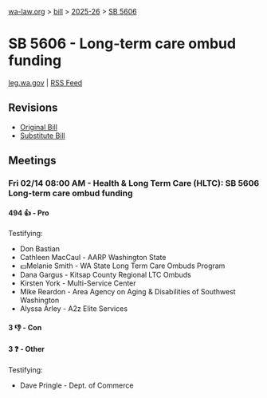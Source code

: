 [wa-law.org](/) > [bill](/bill/) > [2025-26](/bill/2025-26/) > [SB 5606](/bill/2025-26/sb/5606/)

# SB 5606 - Long-term care ombud funding
[leg.wa.gov](https://app.leg.wa.gov/billsummary?BillNumber=5606&Year=2025&Initiative=false) | [RSS Feed](./rss.xml)

## Revisions
* [Original Bill](1/)
* [Substitute Bill](S/)

## Meetings
### Fri 02/14 08:00 AM - Health & Long Term Care (HLTC): SB 5606 Long-term care ombud funding
#### 494 👍 - Pro
Testifying:
* Don Bastian
* Cathleen MacCaul - AARP Washington State
* 💵Melanie Smith - WA State Long Term Care Ombuds Program
* Dana Gargus - Kitsap County Regional LTC Ombuds
* Kirsten York - Multi-Service Center
* Mike Reardon - Area Agency on Aging & Disabilities of Southwest Washington
* Alyssa Arley - A2z Elite Services

#### 3 👎 - Con

#### 3 ❓ - Other
Testifying:
* Dave Pringle - Dept. of Commerce
